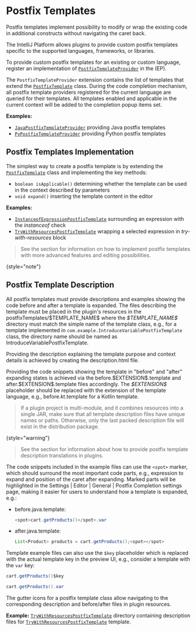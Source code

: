 <!-- Copyright 2000-2025 JetBrains s.r.o. and contributors. Use of this source code is governed by the Apache 2.0 license. -->

# Postfix Templates

<link-summary>Postfix templates implement possibility to modify or wrap the existing code in additional constructs without navigating the caret back.</link-summary>

The IntelliJ Platform allows plugins to provide custom postfix templates specific to the supported languages, frameworks, or libraries.

To provide custom postfix templates for an existing or custom language, register an implementation of
[`PostfixTemplateProvider`](%gh-ic%/platform/lang-impl/src/com/intellij/codeInsight/template/postfix/templates/PostfixTemplateProvider.java)
in the <include from="snippets.topic" element-id="ep"><var name="ep" value="com.intellij.codeInsight.template.postfixTemplateProvider"/></include> (EP).

The `PostfixTemplateProvider` extension contains the list of templates that extend the
[`PostfixTemplate`](%gh-ic%/platform/lang-impl/src/com/intellij/codeInsight/template/postfix/templates/PostfixTemplate.java)
class.
During the code completion mechanism, all postfix template providers registered for the current language are queried for their templates.
All templates enabled and applicable in the current context will be added to the completion popup items set.

**Examples:**
- [`JavaPostfixTemplateProvider`](%gh-ic%/java/java-impl/src/com/intellij/codeInsight/template/postfix/templates/JavaPostfixTemplateProvider.java) providing Java postfix templates
- [`PyPostfixTemplateProvider`](%gh-ic%/python/src/com/jetbrains/python/codeInsight/postfix/PyPostfixTemplateProvider.java) providing Python postfix templates

## Postfix Templates Implementation

The simplest way to create a postfix template is by extending the
[`PostfixTemplate`](%gh-ic%/platform/lang-impl/src/com/intellij/codeInsight/template/postfix/templates/PostfixTemplate.java)
class and implementing the key methods:
- `boolean isApplicable()` determining whether the template can be used in the context described by parameters
- `void expand()` inserting the template content in the editor

**Examples:**
- [`InstanceofExpressionPostfixTemplate`](%gh-ic%/java/java-impl/src/com/intellij/codeInsight/template/postfix/templates/InstanceofExpressionPostfixTemplate.java) surrounding an expression with the _instanceof_ check
- [`TryWithResourcesPostfixTemplate`](%gh-ic%/java/java-impl/src/com/intellij/codeInsight/template/postfix/templates/TryWithResourcesPostfixTemplate.java) wrapping a selected expression in _try-with-resources_ block

> See the [](advanced_postfix_templates.md) section for information on how to implement postfix templates with more advanced features and editing possibilities.
>
{style="note"}

## Postfix Template Description

All postfix templates must provide descriptions and examples showing the code before and after a template is expanded.
The files describing the template must be placed in the plugin's <path>resources</path> in the <path>postfixTemplates/\$TEMPLATE_NAME\$</path> where the _\$TEMPLATE_NAME\$_ directory must match the simple name of the template class,
e.g., for a template implemented in `com.example.IntroduceVariablePostfixTemplate` class, the directory name should be named as <path>IntroduceVariablePostfixTemplate</path>.

Providing the description explaining the template purpose and context details is achieved by creating the <path>description.html</path> file.

Providing the code snippets showing the template in "before" and "after" expanding states is achieved via the <path>before.\$EXTENSION\$.template</path> and <path>after.\$EXTENSION\$.template</path> files accordingly.
The _\$EXTENSION\$_ placeholder should be replaced with the extension of the template language, e.g., <path>before.kt.template</path> for a Kotlin template.

> If a plugin project is multi-module, and it combines resources into a single JAR, make sure that all template description files have unique names or paths.
> Otherwise, only the last packed description file will exist in the distribution package.
>
{style="warning"}

> See the [](providing_translations.md#bundled-translations) section for information about how to provide postfix template description translations in plugins.

The code snippets included in the example files can use the `<spot>` marker, which should surround the most important code parts, e.g., expression to expand and position of the caret after expanding.
Marked parts will be highlighted in the <ui-path>Settings | Editor | General | Postfix Completion</ui-path> settings page, making it easier for users to understand how a template is expanded, e.g.:
- <path>before.java.template</path>:
  ```java
  <spot>cart.getProducts()</spot>.var
  ```

- <path>after.java.template</path>:
  ```java
  List<Product> products = cart.getProducts();<spot></spot>
  ```

Template example files can also use the `$key` placeholder which is replaced with the actual template key in the preview UI, e.g., consider a template with the `var` key:

<compare first-title="Content" second-title="Rendition">

```java
cart.getProducts()$key
```

```java
cart.getProducts().var
```

</compare>

The gutter icons for a postfix template class allow navigating to the corresponding description and before/after files in plugin resources.

**Example:**
[`TryWithResourcesPostfixTemplate`](%gh-ic%/java/java-impl/src/postfixTemplates/TryWithResourcesPostfixTemplate)
directory containing description files for
[`TryWithResourcesPostfixTemplate`](%gh-ic%/java/java-impl/src/com/intellij/codeInsight/template/postfix/templates/TryWithResourcesPostfixTemplate.java)
template.

